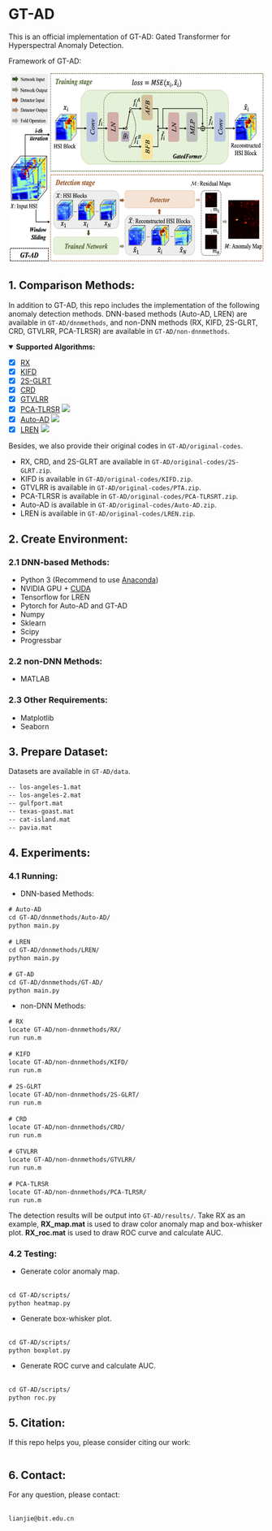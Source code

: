 # GT-AD

This is an official implementation of GT-AD: Gated Transformer for Hyperspectral Anomaly Detection.

Framework of GT-AD:

<img src="framework.png" width=600 height=375>

## 1. Comparison Methods:

In addition to GT-AD, this repo includes the implementation of the following anomaly detection methods. DNN-based methods (Auto-AD, LREN) are available in `GT-AD/dnnmethods`, and non-DNN methods (RX, KIFD, 2S-GLRT, CRD, GTVLRR, PCA-TLRSR) are available in `GT-AD/non-dnnmethods`.

<details open>
<summary><b>Supported Algorithms:</b></summary>

* [x] [RX](https://ieeexplore.ieee.org/stamp/stamp.jsp?tp=&arnumber=60107)
* [x] [KIFD](https://ieeexplore.ieee.org/stamp/stamp.jsp?tp=&arnumber=8833502)
* [x] [2S-GLRT](https://ieeexplore.ieee.org/stamp/stamp.jsp?tp=&arnumber=9404853)
* [x] [CRD](https://ieeexplore.ieee.org/stamp/stamp.jsp?tp=&arnumber=6876207)
* [x] [GTVLRR](https://ieeexplore.ieee.org/stamp/stamp.jsp?tp=&arnumber=8833518)
* [x] [PCA-TLRSR](https://ieeexplore.ieee.org/stamp/stamp.jsp?tp=&arnumber=9781337)  [![](https://img.shields.io/badge/-Github-blue)](https://github.com/MinghuaWang123/PCA-TLRSR)
* [x] [Auto-AD](https://ieeexplore.ieee.org/stamp/stamp.jsp?tp=&arnumber=9382262) [![](https://img.shields.io/badge/-Github-blue)](https://github.com/RSIDEA-WHU2020/Auto-AD)
* [x] [LREN](https://ojs.aaai.org/index.php/AAAI/article/view/16536)  [![](https://img.shields.io/badge/-Github-blue)](https://github.com/xdjiangkai/LREN)

</details>
  
Besides, we also provide their original codes in `GT-AD/original-codes`.
- RX, CRD, and 2S-GLRT are available in `GT-AD/original-codes/2S-GLRT.zip`. 
- KIFD is available in `GT-AD/original-codes/KIFD.zip`.
- GTVLRR is available in `GT-AD/original-codes/PTA.zip`.
- PCA-TLRSR is available in `GT-AD/original-codes/PCA-TLRSRT.zip`.
- Auto-AD is available in `GT-AD/original-codes/Auto-AD.zip`.
- LREN is available in `GT-AD/original-codes/LREN.zip`.

## 2. Create Environment:
### 2.1 DNN-based Methods:

- Python 3 (Recommend to use [Anaconda](https://www.anaconda.com/download/#linux))
- NVIDIA GPU + [CUDA](https://developer.nvidia.com/cuda-downloads)
- Tensorflow for LREN
- Pytorch for Auto-AD and GT-AD
- Numpy
- Sklearn
- Scipy
- Progressbar

### 2.2 non-DNN Methods:

- MATLAB

### 2.3 Other Requirements:

- Matplotlib
- Seaborn

## 3. Prepare Dataset:

Datasets are available in `GT-AD/data`.
```shell
-- los-angeles-1.mat
-- los-angeles-2.mat
-- gulfport.mat
-- texas-goast.mat
-- cat-island.mat
-- pavia.mat

```


## 4. Experiments:
### 4.1 Running: 

- DNN-based Methods:

```shell
# Auto-AD
cd GT-AD/dnnmethods/Auto-AD/
python main.py 

# LREN
cd GT-AD/dnnmethods/LREN/
python main.py 

# GT-AD
cd GT-AD/dnnmethods/GT-AD/
python main.py 
```

- non-DNN Methods:

```shell
# RX
locate GT-AD/non-dnnmethods/RX/
run run.m 

# KIFD
locate GT-AD/non-dnnmethods/KIFD/
run run.m 

# 2S-GLRT
locate GT-AD/non-dnnmethods/2S-GLRT/
run run.m 

# CRD
locate GT-AD/non-dnnmethods/CRD/
run run.m

# GTVLRR
locate GT-AD/non-dnnmethods/GTVLRR/
run run.m

# PCA-TLRSR
locate GT-AD/non-dnnmethods/PCA-TLRSR/
run run.m
```

The detection results will be output into `GT-AD/results/`. Take RX as an example, **RX_map.mat** is used to draw color anomaly map and box-whisker plot. **RX_roc.mat** is used to draw ROC curve and calculate AUC.

### 4.2 Testing:

- Generate color anomaly map.

```shell

cd GT-AD/scripts/
python heatmap.py

```

- Generate box-whisker plot.

```shell

cd GT-AD/scripts/
python boxplot.py

```

- Generate ROC curve and calculate AUC.

```shell

cd GT-AD/scripts/
python roc.py

```

## 5. Citation:

If this repo helps you, please consider citing our work:

```shell
```

## 6. Contact:

For any question, please contact:

```shell

lianjie@bit.edu.cn

```
